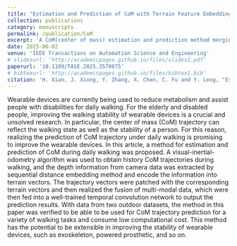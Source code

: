 ```yaml
---
title: "Estimation and Prediction of CoM with Terrain Feature Embedding During Walking"
collection: publications
category: manuscripts
permalink: /publication/CoM
excerpt: 'A CoM(center of mass) estimation and prediction method merging with visual terrain feature.'
date: 2025-06-02
venue: 'IEEE Transactions on Automation Science and Engineering'
# slidesurl: 'http://academicpages.github.io/files/slides1.pdf'
paperurl: '10.1109/TASE.2025.3570875'
# bibtexurl: 'http://academicpages.github.io/files/bibtex1.bib'
citation: 'H. Xian, J. Xiong, Y. Zhang, X. Chen, C. Fu and Y. Leng, "Estimation and Prediction of CoM With Terrain Feature Embedding During Walking," in IEEE Transactions on Automation Science and Engineering, vol. 22, pp. 16108-16120, 2025, doi: 10.1109/TASE.2025.3570875.'
---
```

Wearable devices are currently being used to reduce metabolism and assist people with disabilities for daily walking. For the elderly and disabled people, improving the walking stability of wearable devices is a crucial and unsolved research. In particular, the center of mass (CoM) trajectory can reflect the walking state as well as the stability of a person. For this reason, realizing the prediction of CoM trajectory under daily walking is promising to improve the wearable devices. In this article, a method for estimation and prediction of CoM during daily walking was proposed. A visual-inertial-odometry algorithm was used to obtain history CoM trajectories during walking, and the depth information from camera data was extracted by sequential distance embedding method and encode the information into terrain vectors. The trajectory vectors were patched with the corresponding terrain vectors and then realized the fusion of multi-modal data, which were then fed into a well-trained temporal convolution network to output the prediction results. With data from two outdoor datasets, the method in this paper was verified to be able to be used for CoM trajectory prediction for a variety of walking tasks and consume low computational cost. This method has the potential to be extensible in improving the stability of wearable devices, such as exoskeleton, powered prosthetic, and so on. 